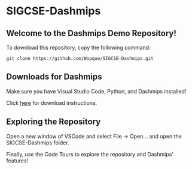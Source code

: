 # SIGCSE-Dashmips

## Welcome to the Dashmips Demo Repository!

To download this repository, copy the following command:

```console
git clone https://github.com/Wopque/SIGCSE-Dashmips.git
```

## Downloads for Dashmips

Make sure you have Visual Studio Code, Python, and Dashmips installed!

Click [here](https://github.com/nbbeeken/dashmips/wiki/DASHMIPS_DOWNLOAD) for download instructions.

## Exploring the Repository

Open a new window of VSCode and select File -> Open... and open the SIGCSE-Dashmips folder.

Finally, use the Code Tours to explore the repository and Dashmips' features!
